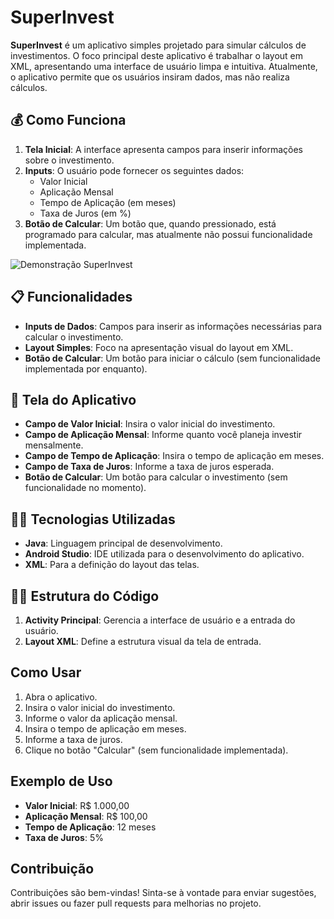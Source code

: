 # SuperInvest

**SuperInvest** é um aplicativo simples projetado para simular cálculos de investimentos. O foco principal deste aplicativo é trabalhar o layout em XML, apresentando uma interface de usuário limpa e intuitiva. Atualmente, o aplicativo permite que os usuários insiram dados, mas não realiza cálculos.

## 💰 Como Funciona

1. **Tela Inicial**: A interface apresenta campos para inserir informações sobre o investimento.
2. **Inputs**: O usuário pode fornecer os seguintes dados:
   - Valor Inicial
   - Aplicação Mensal
   - Tempo de Aplicação (em meses)
   - Taxa de Juros (em %)
3. **Botão de Calcular**: Um botão que, quando pressionado, está programado para calcular, mas atualmente não possui funcionalidade implementada.

![Demonstração SuperInvest](https://imgur.com/a/tlnkzjM)


## 📋 Funcionalidades

- **Inputs de Dados**: Campos para inserir as informações necessárias para calcular o investimento.
- **Layout Simples**: Foco na apresentação visual do layout em XML.
- **Botão de Calcular**: Um botão para iniciar o cálculo (sem funcionalidade implementada por enquanto).

## 📱 Tela do Aplicativo

- **Campo de Valor Inicial**: Insira o valor inicial do investimento.
- **Campo de Aplicação Mensal**: Informe quanto você planeja investir mensalmente.
- **Campo de Tempo de Aplicação**: Insira o tempo de aplicação em meses.
- **Campo de Taxa de Juros**: Informe a taxa de juros esperada.
- **Botão de Calcular**: Um botão para calcular o investimento (sem funcionalidade no momento).

## 👨‍💻 Tecnologias Utilizadas

- **Java**: Linguagem principal de desenvolvimento.
- **Android Studio**: IDE utilizada para o desenvolvimento do aplicativo.
- **XML**: Para a definição do layout das telas.

## 👨‍💻 Estrutura do Código

1. **Activity Principal**: Gerencia a interface de usuário e a entrada do usuário.
2. **Layout XML**: Define a estrutura visual da tela de entrada.

## Como Usar

1. Abra o aplicativo.
2. Insira o valor inicial do investimento.
3. Informe o valor da aplicação mensal.
4. Insira o tempo de aplicação em meses.
5. Informe a taxa de juros.
6. Clique no botão "Calcular" (sem funcionalidade implementada).

## Exemplo de Uso

- **Valor Inicial**: R$ 1.000,00
- **Aplicação Mensal**: R$ 100,00
- **Tempo de Aplicação**: 12 meses
- **Taxa de Juros**: 5%

## Contribuição

Contribuições são bem-vindas! Sinta-se à vontade para enviar sugestões, abrir issues ou fazer pull requests para melhorias no projeto.
